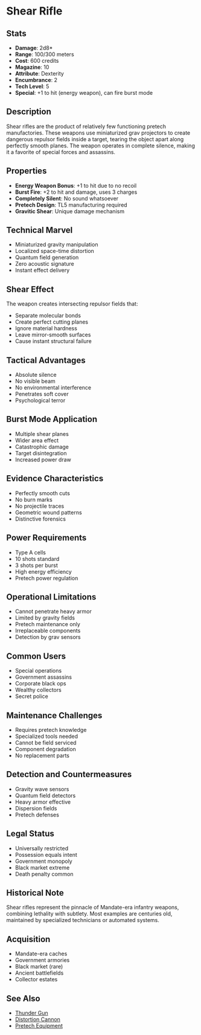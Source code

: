 # Shear Rifle

## Stats
- **Damage**: 2d8*
- **Range**: 100/300 meters
- **Cost**: 600 credits
- **Magazine**: 10
- **Attribute**: Dexterity
- **Encumbrance**: 2
- **Tech Level**: 5
- **Special**: +1 to hit (energy weapon), can fire burst mode

## Description
Shear rifles are the product of relatively few functioning pretech manufactories. These weapons use miniaturized grav projectors to create dangerous repulsor fields inside a target, tearing the object apart along perfectly smooth planes. The weapon operates in complete silence, making it a favorite of special forces and assassins.

## Properties
- **Energy Weapon Bonus**: +1 to hit due to no recoil
- **Burst Fire**: +2 to hit and damage, uses 3 charges
- **Completely Silent**: No sound whatsoever
- **Pretech Design**: TL5 manufacturing required
- **Gravitic Shear**: Unique damage mechanism

## Technical Marvel
- Miniaturized gravity manipulation
- Localized space-time distortion
- Quantum field generation
- Zero acoustic signature
- Instant effect delivery

## Shear Effect
The weapon creates intersecting repulsor fields that:
- Separate molecular bonds
- Create perfect cutting planes
- Ignore material hardness
- Leave mirror-smooth surfaces
- Cause instant structural failure

## Tactical Advantages
- Absolute silence
- No visible beam
- No environmental interference
- Penetrates soft cover
- Psychological terror

## Burst Mode Application
- Multiple shear planes
- Wider area effect
- Catastrophic damage
- Target disintegration
- Increased power draw

## Evidence Characteristics
- Perfectly smooth cuts
- No burn marks
- No projectile traces
- Geometric wound patterns
- Distinctive forensics

## Power Requirements
- Type A cells
- 10 shots standard
- 3 shots per burst
- High energy efficiency
- Pretech power regulation

## Operational Limitations
- Cannot penetrate heavy armor
- Limited by gravity fields
- Pretech maintenance only
- Irreplaceable components
- Detection by grav sensors

## Common Users
- Special operations
- Government assassins
- Corporate black ops
- Wealthy collectors
- Secret police

## Maintenance Challenges
- Requires pretech knowledge
- Specialized tools needed
- Cannot be field serviced
- Component degradation
- No replacement parts

## Detection and Countermeasures
- Gravity wave sensors
- Quantum field detectors
- Heavy armor effective
- Dispersion fields
- Pretech defenses

## Legal Status
- Universally restricted
- Possession equals intent
- Government monopoly
- Black market extreme
- Death penalty common

## Historical Note
Shear rifles represent the pinnacle of Mandate-era infantry weapons, combining lethality with subtlety. Most examples are centuries old, maintained by specialized technicians or automated systems.

## Acquisition
- Mandate-era caches
- Government armories
- Black market (rare)
- Ancient battlefields
- Collector estates

## See Also
- [Thunder Gun](thunder-gun.md)
- [Distortion Cannon](distortion-cannon.md)
- [Pretech Equipment](../../../technology-levels.md#pretech)